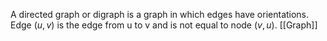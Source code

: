A directed graph or digraph is a graph in which edges have orientations. Edge $(u,v)$ is the edge from u to v and is not equal to node $(v,u)$.
[[Graph]]